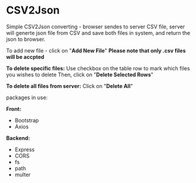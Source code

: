# CSV2Json
Simple CSV2Json converting - browser sendes to server CSV file, server will generte json file from CSV and save both files in system, and return the json to browser.

To add new file - click on "**Add New File**"
**Please note that only .csv files will be accpted**

**To delete specific files:**
Use checkbox on the table row to mark which files you wishes to delete
Then, click on "**Delete Selected Rows**"

**To delete all files from server:**
Click on "**Delete All**"

packages in use:

**Front:**
 * Bootstrap
 * Axios
 
**Backend:**
  * Express
  * CORS
  * fs
  * path
  * multer
